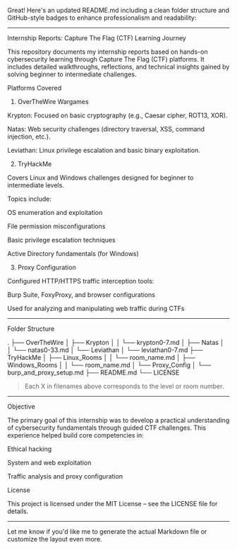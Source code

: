 Great! Here's an updated README.md including a clean folder structure and GitHub-style badges to enhance professionalism and readability:


---

Internship Reports: Capture The Flag (CTF) Learning Journey

  

This repository documents my internship reports based on hands-on cybersecurity learning through Capture The Flag (CTF) platforms. It includes detailed walkthroughs, reflections, and technical insights gained by solving beginner to intermediate challenges.

Platforms Covered

1. OverTheWire Wargames

Krypton: Focused on basic cryptography (e.g., Caesar cipher, ROT13, XOR).

Natas: Web security challenges (directory traversal, XSS, command injection, etc.).

Leviathan: Linux privilege escalation and basic binary exploitation.


2. TryHackMe

Covers Linux and Windows challenges designed for beginner to intermediate levels.

Topics include:

OS enumeration and exploitation

File permission misconfigurations

Basic privilege escalation techniques

Active Directory fundamentals (for Windows)



3. Proxy Configuration

Configured HTTP/HTTPS traffic interception tools:

Burp Suite, FoxyProxy, and browser configurations


Used for analyzing and manipulating web traffic during CTFs



---

Folder Structure

.
├── OverTheWire
│   ├── Krypton
│   │   └── krypton0-7.md
│   ├── Natas
│   │   └── natas0-33.md
│   └── Leviathan
│       └── leviathan0-7.md
├── TryHackMe
│   ├── Linux_Rooms
│   │   └── room_name.md
│   ├── Windows_Rooms
│   │   └── room_name.md
│   └── Proxy_Config
│       └── burp_and_proxy_setup.md
├── README.md
└── LICENSE

> Each X in filenames above corresponds to the level or room number.




---

Objective

The primary goal of this internship was to develop a practical understanding of cybersecurity fundamentals through guided CTF challenges. This experience helped build core competencies in:

Ethical hacking

System and web exploitation

Traffic analysis and proxy configuration


License

This project is licensed under the MIT License – see the LICENSE file for details.


---

Let me know if you'd like me to generate the actual Markdown file or customize the layout even more.

